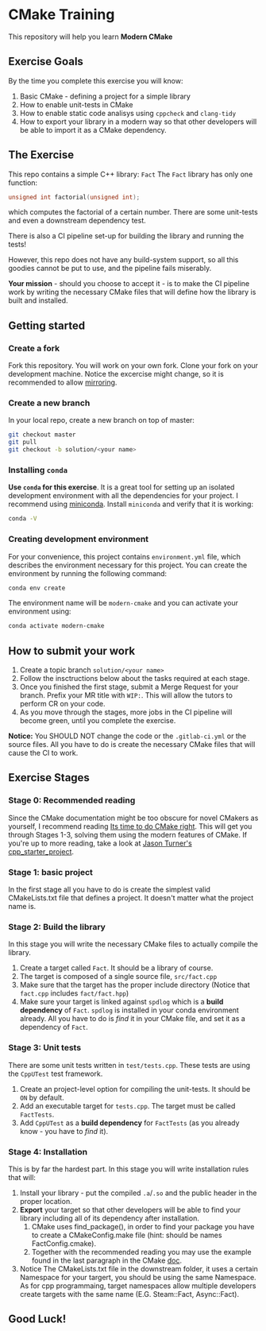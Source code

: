 # CMake Training
This repository will help you learn **Modern CMake**

## Exercise Goals

By the time you complete this exercise you will know:
1. Basic CMake - defining a project for a simple library
2. How to enable unit-tests in CMake
3. How to enable static code analisys using `cppcheck` and `clang-tidy`
4. How to export your library in a modern way so that other developers will be
able to import it as a CMake dependency.

## The Exercise
This repo contains a simple C++ library: `Fact`
The `Fact` library has only one function:

```c++
unsigned int factorial(unsigned int);
```

which computes the factorial of a certain number.
There are some unit-tests and even a downstream dependency test.

There is also a CI pipeline set-up for building the library and running the tests!

However, this repo does not have any build-system support, so all this goodies cannot be put to use, and the pipeline fails miserably.

**Your mission** - should you choose to accept it - is to make the CI pipeline work by writing the necessary CMake files that will define how the library is built and installed.

## Getting started
### Create a fork
Fork this repository. You will work on your own fork.
Clone your fork on your development machine.
Notice the excercise might change, so it is recommended to allow [mirroring](https://about.gitlab.com/blog/2016/12/01/how-to-keep-your-fork-up-to-date-with-its-origin/).

### Create a new branch
In your local repo, create a new branch on top of master:

```sh
git checkout master
git pull
git checkout -b solution/<your name>
```

### Installing `conda`
**Use `conda` for this exercise**. It is a great tool for setting up an isolated
development environment with all the dependencies for your project.
I recommend using [miniconda](https://docs.conda.io/en/latest/miniconda.html).
Install `miniconda` and verify that it is working:
```sh
conda -V
```

### Creating development environment
For your convenience, this project contains `environment.yml` file, which
describes the environment necessary for this project. You can create the environment by running the following command:
```sh
conda env create
```

The environment name will be `modern-cmake` and you can activate your environment using:
```sh
conda activate modern-cmake
```

## How to submit your work
1. Create a topic branch `solution/<your name>`
2. Follow the insctructions below about the tasks required at each stage.
3. Once you finished the first stage, submit a Merge Request for
your branch. Prefix your MR title with `WIP:`. This will allow the
tutors to perform CR on your code.
4. As you move through the stages, more jobs in the CI pipeline will
become green, until you complete the exercise.

**Notice:** You SHOULD NOT change the code or the `.gitlab-ci.yml`
or the source files.
All you have to do is create the necessary CMake files that will cause the CI to work.


## Exercise Stages
### Stage 0: Recommended reading
Since the CMake documentation might be too obscure for novel CMakers as yourself, 
I recommend reading [Its time to do CMake right](https://pabloariasal.github.io/2018/02/19/its-time-to-do-cmake-right/). 
This will get you through Stages 1-3, solving them using the modern features of CMake.
If you're up to more reading, take a look at [Jason Turner's cpp_starter_project](https://github.com/lefticus/cpp_starter_project).

### Stage 1: basic project
In the first stage all you have to do is create the simplest valid
CMakeLists.txt file that defines a project. It doesn't matter what the project
name is.

### Stage 2: Build the library
In this stage you will write the necessary CMake files to actually compile the
library.

1. Create a target called `Fact`. It should be a library of course.
2. The target is composed of a single source file, `src/fact.cpp`
3. Make sure that the target has the proper include directory (Notice that
`fact.cpp` includes `fact/fact.hpp`)
4. Make sure your target is linked against `spdlog` which is a
**build dependency** of `Fact`. `spdlog` is installed in your conda environment
already. All you have to do is *find* it in your CMake file, and set it as a
dependency of `Fact`.

### Stage 3: Unit tests
There are some unit tests written in `test/tests.cpp`. These tests
are using the `CppUTest` test framework.

1. Create an project-level option for compiling the unit-tests. It
should be `ON` by default.
2. Add an executable target for `tests.cpp`. The target must be
called `FactTests`.
3. Add `CppUTest` as a **build dependency** for `FactTests` (as you
already know - you have to *find* it).

### Stage 4: Installation
This is by far the hardest part. In this stage you will write installation rules that will:
1. Install your library - put the compiled `.a`/`.so` and the public header in the proper location.
2. **Export** your target so that other developers will be able to find your library including all of its dependency after installation.
    1. CMake uses find_package(), in order to find your package you have to create a CMakeConfig.make file (hint: should be names FactConfig.cmake). 
    2. Together with the recommended reading you may use the example found in the last paragraph in the CMake [doc](https://cmake.org/cmake/help/latest/module/CMakePackageConfigHelpers.html).
3. Notice The CMakeLists.txt file in the downstream folder, it uses a certain Namespace for your targert, you should be using the same Namespace. As for cpp programmaing, target namespaces allow multiple developers create targets with the same name (E.G. Steam::Fact, Async::Fact).




## Good Luck!